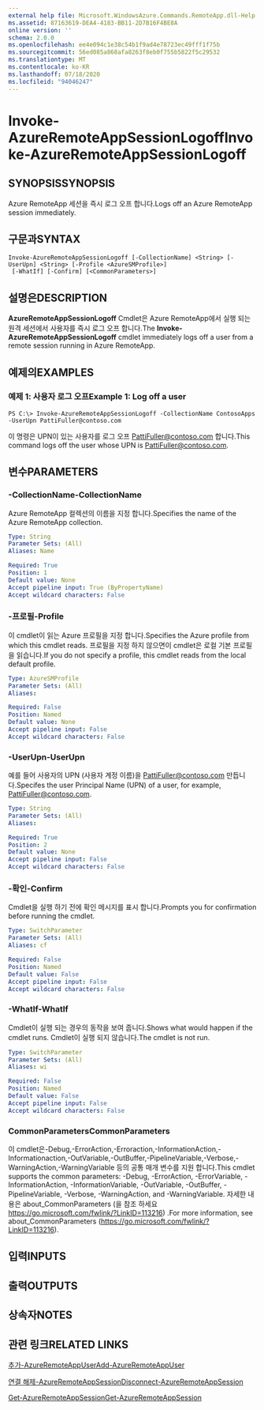 ```yaml
---
external help file: Microsoft.WindowsAzure.Commands.RemoteApp.dll-Help.xml
ms.assetid: 87163619-DEA4-4183-BB11-2D7B16F4BE8A
online version: ''
schema: 2.0.0
ms.openlocfilehash: ee4e094c1e38c54b1f9ad4e78723ec49fff1f75b
ms.sourcegitcommit: 56ed085a868afa8263f8eb0f755b5822f5c29532
ms.translationtype: MT
ms.contentlocale: ko-KR
ms.lasthandoff: 07/18/2020
ms.locfileid: "94046247"
---
```

# <span data-ttu-id="e78e1-101">Invoke-AzureRemoteAppSessionLogoff</span><span class="sxs-lookup"><span data-stu-id="e78e1-101">Invoke-AzureRemoteAppSessionLogoff</span></span>

## <span data-ttu-id="e78e1-102">SYNOPSIS</span><span class="sxs-lookup"><span data-stu-id="e78e1-102">SYNOPSIS</span></span>
<span data-ttu-id="e78e1-103">Azure RemoteApp 세션을 즉시 로그 오프 합니다.</span><span class="sxs-lookup"><span data-stu-id="e78e1-103">Logs off an Azure RemoteApp session immediately.</span></span>

## <span data-ttu-id="e78e1-104">구문과</span><span class="sxs-lookup"><span data-stu-id="e78e1-104">SYNTAX</span></span>

```
Invoke-AzureRemoteAppSessionLogoff [-CollectionName] <String> [-UserUpn] <String> [-Profile <AzureSMProfile>]
 [-WhatIf] [-Confirm] [<CommonParameters>]
```

## <span data-ttu-id="e78e1-105">설명은</span><span class="sxs-lookup"><span data-stu-id="e78e1-105">DESCRIPTION</span></span>
<span data-ttu-id="e78e1-106">**AzureRemoteAppSessionLogoff** Cmdlet은 Azure RemoteApp에서 실행 되는 원격 세션에서 사용자를 즉시 로그 오프 합니다.</span><span class="sxs-lookup"><span data-stu-id="e78e1-106">The **Invoke-AzureRemoteAppSessionLogoff** cmdlet immediately logs off a user from a remote session running in Azure RemoteApp.</span></span>

## <span data-ttu-id="e78e1-107">예제의</span><span class="sxs-lookup"><span data-stu-id="e78e1-107">EXAMPLES</span></span>

### <span data-ttu-id="e78e1-108">예제 1: 사용자 로그 오프</span><span class="sxs-lookup"><span data-stu-id="e78e1-108">Example 1: Log off a user</span></span>
```
PS C:\> Invoke-AzureRemoteAppSessionLogoff -CollectionName ContosoApps -UserUpn PattiFuller@contoso.com
```

<span data-ttu-id="e78e1-109">이 명령은 UPN이 있는 사용자를 로그 오프 PattiFuller@contoso.com 합니다.</span><span class="sxs-lookup"><span data-stu-id="e78e1-109">This command logs off the user whose UPN is PattiFuller@contoso.com.</span></span>

## <span data-ttu-id="e78e1-110">변수</span><span class="sxs-lookup"><span data-stu-id="e78e1-110">PARAMETERS</span></span>

### <span data-ttu-id="e78e1-111">-CollectionName</span><span class="sxs-lookup"><span data-stu-id="e78e1-111">-CollectionName</span></span>
<span data-ttu-id="e78e1-112">Azure RemoteApp 컬렉션의 이름을 지정 합니다.</span><span class="sxs-lookup"><span data-stu-id="e78e1-112">Specifies the name of the Azure RemoteApp collection.</span></span>

```yaml
Type: String
Parameter Sets: (All)
Aliases: Name

Required: True
Position: 1
Default value: None
Accept pipeline input: True (ByPropertyName)
Accept wildcard characters: False
```

### <span data-ttu-id="e78e1-113">-프로필</span><span class="sxs-lookup"><span data-stu-id="e78e1-113">-Profile</span></span>
<span data-ttu-id="e78e1-114">이 cmdlet이 읽는 Azure 프로필을 지정 합니다.</span><span class="sxs-lookup"><span data-stu-id="e78e1-114">Specifies the Azure profile from which this cmdlet reads.</span></span>
<span data-ttu-id="e78e1-115">프로필을 지정 하지 않으면이 cmdlet은 로컬 기본 프로필을 읽습니다.</span><span class="sxs-lookup"><span data-stu-id="e78e1-115">If you do not specify a profile, this cmdlet reads from the local default profile.</span></span>

```yaml
Type: AzureSMProfile
Parameter Sets: (All)
Aliases: 

Required: False
Position: Named
Default value: None
Accept pipeline input: False
Accept wildcard characters: False
```

### <span data-ttu-id="e78e1-116">-UserUpn</span><span class="sxs-lookup"><span data-stu-id="e78e1-116">-UserUpn</span></span>
<span data-ttu-id="e78e1-117">예를 들어 사용자의 UPN (사용자 계정 이름)을 PattiFuller@contoso.com 만듭니다.</span><span class="sxs-lookup"><span data-stu-id="e78e1-117">Specifes the user Principal Name (UPN) of a user, for example, PattiFuller@contoso.com.</span></span>

```yaml
Type: String
Parameter Sets: (All)
Aliases: 

Required: True
Position: 2
Default value: None
Accept pipeline input: False
Accept wildcard characters: False
```

### <span data-ttu-id="e78e1-118">-확인</span><span class="sxs-lookup"><span data-stu-id="e78e1-118">-Confirm</span></span>
<span data-ttu-id="e78e1-119">Cmdlet을 실행 하기 전에 확인 메시지를 표시 합니다.</span><span class="sxs-lookup"><span data-stu-id="e78e1-119">Prompts you for confirmation before running the cmdlet.</span></span>

```yaml
Type: SwitchParameter
Parameter Sets: (All)
Aliases: cf

Required: False
Position: Named
Default value: False
Accept pipeline input: False
Accept wildcard characters: False
```

### <span data-ttu-id="e78e1-120">-WhatIf</span><span class="sxs-lookup"><span data-stu-id="e78e1-120">-WhatIf</span></span>
<span data-ttu-id="e78e1-121">Cmdlet이 실행 되는 경우의 동작을 보여 줍니다.</span><span class="sxs-lookup"><span data-stu-id="e78e1-121">Shows what would happen if the cmdlet runs.</span></span>
<span data-ttu-id="e78e1-122">Cmdlet이 실행 되지 않습니다.</span><span class="sxs-lookup"><span data-stu-id="e78e1-122">The cmdlet is not run.</span></span>

```yaml
Type: SwitchParameter
Parameter Sets: (All)
Aliases: wi

Required: False
Position: Named
Default value: False
Accept pipeline input: False
Accept wildcard characters: False
```

### <span data-ttu-id="e78e1-123">CommonParameters</span><span class="sxs-lookup"><span data-stu-id="e78e1-123">CommonParameters</span></span>
<span data-ttu-id="e78e1-124">이 cmdlet은-Debug,-ErrorAction,-Erroraction,-InformationAction,-Informationaction,-OutVariable,-OutBuffer,-PipelineVariable,-Verbose,-WarningAction,-WarningVariable 등의 공통 매개 변수를 지원 합니다.</span><span class="sxs-lookup"><span data-stu-id="e78e1-124">This cmdlet supports the common parameters: -Debug, -ErrorAction, -ErrorVariable, -InformationAction, -InformationVariable, -OutVariable, -OutBuffer, -PipelineVariable, -Verbose, -WarningAction, and -WarningVariable.</span></span> <span data-ttu-id="e78e1-125">자세한 내용은 about_CommonParameters (을 참조 하세요 https://go.microsoft.com/fwlink/?LinkID=113216) .</span><span class="sxs-lookup"><span data-stu-id="e78e1-125">For more information, see about_CommonParameters (https://go.microsoft.com/fwlink/?LinkID=113216).</span></span>

## <span data-ttu-id="e78e1-126">입력</span><span class="sxs-lookup"><span data-stu-id="e78e1-126">INPUTS</span></span>

## <span data-ttu-id="e78e1-127">출력</span><span class="sxs-lookup"><span data-stu-id="e78e1-127">OUTPUTS</span></span>

## <span data-ttu-id="e78e1-128">상속자</span><span class="sxs-lookup"><span data-stu-id="e78e1-128">NOTES</span></span>

## <span data-ttu-id="e78e1-129">관련 링크</span><span class="sxs-lookup"><span data-stu-id="e78e1-129">RELATED LINKS</span></span>

[<span data-ttu-id="e78e1-130">추가-AzureRemoteAppUser</span><span class="sxs-lookup"><span data-stu-id="e78e1-130">Add-AzureRemoteAppUser</span></span>](./Add-AzureRemoteAppUser.md)

[<span data-ttu-id="e78e1-131">연결 해제-AzureRemoteAppSession</span><span class="sxs-lookup"><span data-stu-id="e78e1-131">Disconnect-AzureRemoteAppSession</span></span>](./Disconnect-AzureRemoteAppSession.md)

[<span data-ttu-id="e78e1-132">Get-AzureRemoteAppSession</span><span class="sxs-lookup"><span data-stu-id="e78e1-132">Get-AzureRemoteAppSession</span></span>](./Get-AzureRemoteAppSession.md)


